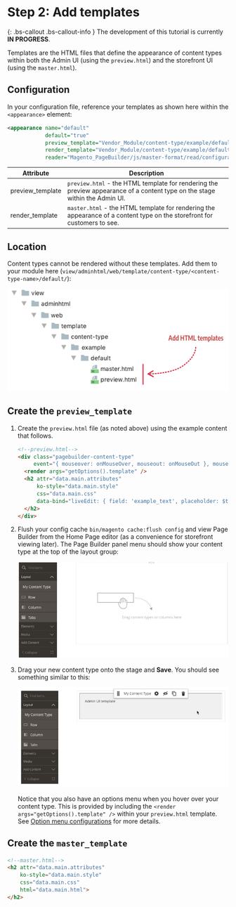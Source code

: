 <!-- {% raw %} -->

# Step 2: Add templates

{: .bs-callout .bs-callout-info }
The development of this tutorial is currently **IN PROGRESS**.

Templates are the HTML files that define the appearance of content types within both the Admin UI (using the `preview.html`) and the storefront UI (using the `master.html`). 

## Configuration

In your configuration file, reference your templates as shown here within the `<appearance>` element:

```xml
<appearance name="default"
            default="true"
            preview_template="Vendor_Module/content-type/example/default/preview"
            render_template="Vendor_Module/content-type/example/default/master"
            reader="Magento_PageBuilder/js/master-format/read/configurable">
```

| Attribute        | Description                                                  |
| ---------------- | ------------------------------------------------------------ |
| preview_template | `preview.html` - the HTML template for rendering the preview appearance of a content type on the stage within the Admin UI. |
| render_template  | `master.html` - the HTML template for rendering the appearance of a content type on the storefront for customers to see. |

## Location

Content types cannot be rendered without these templates. Add them to your module here (`view/adminhtml/web/template/content-type/<content-type-name>/default/`):

![Create config file](../images/step2-add-templates.png)



## Create the `preview_template`

1. Create the `preview.html` file (as noted above) using the example content that follows.

    ```html
    <!--preview.html-->
    <div class="pagebuilder-content-type" 
         event="{ mouseover: onMouseOver, mouseout: onMouseOut }, mouseoverBubble: false">
      <render args="getOptions().template" />
      <h2 attr="data.main.attributes" 
          ko-style="data.main.style" 
          css="data.main.css" 
          data-bind="liveEdit: { field: 'example_text', placeholder: $t('Edit Example Text') }">
      </h2>
    </div>
    ```

2. Flush your config cache `bin/magento cache:flush config` and view Page Builder from the Home Page editor (as a convenience for storefront viewing later). The Page Builder panel menu should show your content type at the top of the layout group:

   ![Page Builder Panel Config](../images/create-config-file-1.png) 

3. Drag your new content type onto the stage and **Save**. You should see something similar to this:

    ![Admin preview.html template](../images/drag-content-type-to-stage.png) 

    Notice that you also have an options menu when you hover over your content type. This is provided by including the `<render args="getOptions().template" />` within your `preview.html` template. See [Option menu configurations](option-menu-configurations.md) for more details.

## Create the `master_template`



```html
<!--master.html-->
<h2 attr="data.main.attributes" 
    ko-style="data.main.style" 
    css="data.main.css" 
    html="data.main.html">
</h2>
```




<!-- {% endraw %} -->